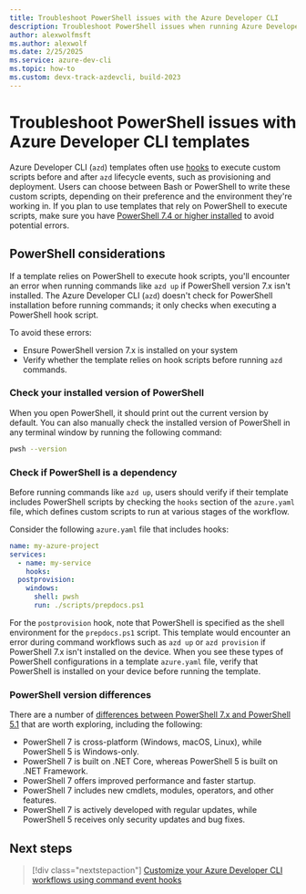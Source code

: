 ```yaml
---
title: Troubleshoot PowerShell issues with the Azure Developer CLI
description: Troubleshoot PowerShell issues when running Azure Developer CLI templates that utilize hooks with PowerShell scripts
author: alexwolfmsft
ms.author: alexwolf
ms.date: 2/25/2025
ms.service: azure-dev-cli
ms.topic: how-to
ms.custom: devx-track-azdevcli, build-2023
---
```


# Troubleshoot PowerShell issues with Azure Developer CLI templates

Azure Developer CLI (`azd`) templates often use [hooks](/azure/developer/azure-developer-cli/azd-extensibility) to execute custom scripts before and after `azd` lifecycle events, such as provisioning and deployment. Users can choose between Bash or PowerShell to write these custom scripts, depending on their preference and the environment they're working in. If you plan to use templates that rely on PowerShell to execute scripts, make sure you have [PowerShell 7.4 or higher installed](/powershell/scripting/install/installing-powershell) to avoid potential errors.

## PowerShell considerations

If a template relies on PowerShell to execute hook scripts, you'll encounter an error when running commands like `azd up` if PowerShell version 7.x isn't installed. The Azure Developer CLI (`azd`) doesn't check for PowerShell installation before running commands; it only checks when executing a PowerShell hook script.

To avoid these errors:

- Ensure PowerShell version 7.x is installed on your system
- Verify whether the template relies on hook scripts before running `azd` commands.

### Check your installed version of PowerShell

When you open PowerShell, it should print out the current version by default. You can also manually check the installed version of PowerShell in any terminal window by running the following command:

```bash
pwsh --version
```

### Check if PowerShell is a dependency

Before running commands like `azd up`, users should verify if their template includes PowerShell scripts by checking the `hooks` section of the `azure.yaml` file, which defines custom scripts to run at various stages of the workflow.

Consider the following `azure.yaml` file that includes hooks:

```yaml
name: my-azure-project
services:
  - name: my-service
    hooks:
  postprovision:
    windows:
      shell: pwsh
      run: ./scripts/prepdocs.ps1
```

For the `postprovision` hook, note that PowerShell is specified as the shell environment for the `prepdocs.ps1` script. This template would encounter an error during command workflows such as `azd up` or `azd provision` if PowerShell 7.x isn't installed on the device. When you see these types of PowerShell configurations in a template `azure.yaml` file, verify that PowerShell is installed on your device before running the template.

### PowerShell version differences

There are a number of [differences between PowerShell 7.x and PowerShell 5.1](/powershell/scripting/whats-new/differences-from-windows-powershell) that are worth exploring, including the following:

- PowerShell 7 is cross-platform (Windows, macOS, Linux), while PowerShell 5 is Windows-only.
- PowerShell 7 is built on .NET Core, whereas PowerShell 5 is built on .NET Framework.
- PowerShell 7 offers improved performance and faster startup.
- PowerShell 7 includes new cmdlets, modules, operators, and other features.
- PowerShell 7 is actively developed with regular updates, while PowerShell 5 receives only security updates and bug fixes.

## Next steps

> [!div class="nextstepaction"]
> [Customize your Azure Developer CLI workflows using command event hooks](azd-extensibility.md)
